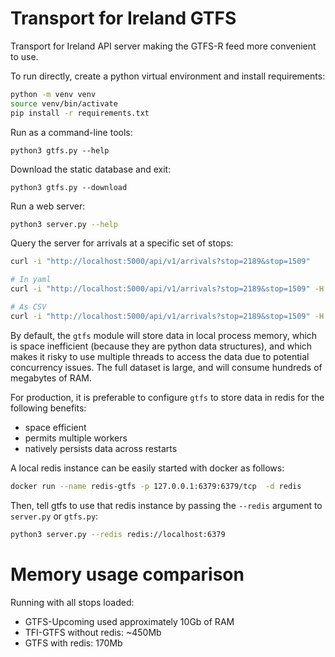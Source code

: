 # Transport for Ireland GTFS
Transport for Ireland API server making the GTFS-R feed more convenient to use.

To run directly, create a python virtual environment and install requirements:
``` bash
python -m venv venv
source venv/bin/activate
pip install -r requirements.txt
```


Run as a command-line tools:

```
python3 gtfs.py --help
```

Download the static database and exit:
```
python3 gtfs.py --download
```

Run a web server:
``` bash
python3 server.py --help
```

Query the server for arrivals at a specific set of stops:
``` bash
curl -i "http://localhost:5000/api/v1/arrivals?stop=2189&stop=1509"

# In yaml
curl -i "http://localhost:5000/api/v1/arrivals?stop=2189&stop=1509" -H "Accept: application/yaml"

# As CSV
curl -i "http://localhost:5000/api/v1/arrivals?stop=2189&stop=1509" -H "Accept: text/csv"

```

By default, the `gtfs` module will store data in local process memory, which is space inefficient (because they are python data structures), and which makes it risky to use multiple threads to access the data due to potential concurrency issues. The full dataset is large, and will
consume hundreds of megabytes of RAM.

For production, it is preferable to configure `gtfs` to store data in redis for the following benefits:
- space efficient
- permits multiple workers
- natively persists data across restarts

A local redis instance can be easily started with docker as follows:
``` bash
docker run --name redis-gtfs -p 127.0.0.1:6379:6379/tcp  -d redis
```

Then, tell gtfs to use that redis instance by passing the `--redis` argument to `server.py` or `gtfs.py`:
```bash
python3 server.py --redis redis://localhost:6379
```

# Memory usage comparison
Running with all stops loaded:
- GTFS-Upcoming used approximately 10Gb of RAM
- TFI-GTFS without redis: ~450Mb
- GTFS with redis: 170Mb
